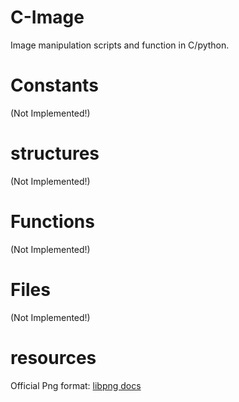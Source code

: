 # C-Image
Image manipulation scripts and function in C/python.

# Constants

(Not Implemented!)

# structures

(Not Implemented!)

# Functions

(Not Implemented!)

# Files

(Not Implemented!)


# resources
Official Png format: [libpng docs](http://www.libpng.org/pub/png/spec/1.2/PNG-Contents.html)
